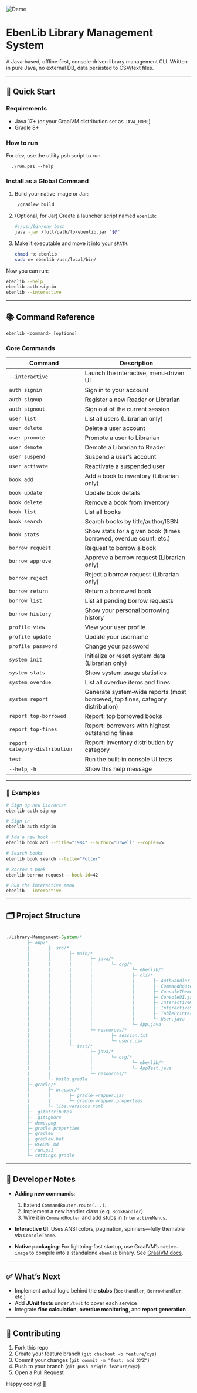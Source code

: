 ![Deme](./demo.png)

# EbenLib Library Management System

A Java‑based, offline‑first, console‑driven library management CLI. Written in pure Java, no external DB, data persisted to CSV/text files.

---

## 🚀 Quick Start

### Requirements

- Java 17+ (or your GraalVM distribution set as `JAVA_HOME`)
- Gradle 8+

### How to run

For dev, use the utility psh script to run

```psh
  .\run.ps1 --help

```

### Install as a Global Command

1. Build your native image or Jar:

   ```bash
   ./gradlew build
   ```

2. (Optional, for Jar) Create a launcher script named `ebenlib`:

   ```bash
   #!/usr/bin/env bash
   java -jar /full/path/to/ebenlib.jar "$@"
   ```

3. Make it executable and move it into your `$PATH`:

   ```bash
   chmod +x ebenlib
   sudo mv ebenlib /usr/local/bin/
   ```

Now you can run:

```bash
ebenlib --help
ebenlib auth signin
ebenlib --interactive
```

---

## 📚 Command Reference

```text
ebenlib <command> [options]
```

### Core Commands

| Command                        | Description                                                                    |
| ------------------------------ | ------------------------------------------------------------------------------ |
| `--interactive`                | Launch the interactive, menu‑driven UI                                         |
| `auth signin`                  | Sign in to your account                                                        |
| `auth signup`                  | Register a new Reader or Librarian                                             |
| `auth signout`                 | Sign out of the current session                                                |
| `user list`                    | List all users (Librarian only)                                                |
| `user delete`                  | Delete a user account                                                          |
| `user promote`                 | Promote a user to Librarian                                                    |
| `user demote`                  | Demote a Librarian to Reader                                                   |
| `user suspend`                 | Suspend a user’s account                                                       |
| `user activate`                | Reactivate a suspended user                                                    |
| `book add`                     | Add a book to inventory (Librarian only)                                       |
| `book update`                  | Update book details                                                            |
| `book delete`                  | Remove a book from inventory                                                   |
| `book list`                    | List all books                                                                 |
| `book search`                  | Search books by title/author/ISBN                                              |
| `book stats`                   | Show stats for a given book (times borrowed, overdue count, etc.)              |
| `borrow request`               | Request to borrow a book                                                       |
| `borrow approve`               | Approve a borrow request (Librarian only)                                      |
| `borrow reject`                | Reject a borrow request (Librarian only)                                       |
| `borrow return`                | Return a borrowed book                                                         |
| `borrow list`                  | List all pending borrow requests                                               |
| `borrow history`               | Show your personal borrowing history                                           |
| `profile view`                 | View your user profile                                                         |
| `profile update`               | Update your username                                                           |
| `profile password`             | Change your password                                                           |
| `system init`                  | Initialize or reset system data (Librarian only)                               |
| `system stats`                 | Show system usage statistics                                                   |
| `system overdue`               | List all overdue items and fines                                               |
| `system report`                | Generate system‑wide reports (most borrowed, top fines, category distribution) |
| `report top‑borrowed`          | Report: top borrowed books                                                     |
| `report top‑fines`             | Report: borrowers with highest outstanding fines                               |
| `report category‑distribution` | Report: inventory distribution by category                                     |
| `test`                         | Run the built‑in console UI tests                                              |
| `--help`, `-h`                 | Show this help message                                                         |

---

### 🔧 Examples

```bash
# Sign up new Librarian
ebenlib auth signup

# Sign in
ebenlib auth signin

# Add a new book
ebenlib book add --title="1984" --author="Orwell" --copies=5

# Search books
ebenlib book search --title="Potter"

# Borrow a book
ebenlib borrow request --book-id=42

# Run the interactive menu
ebenlib --interactive
```

---

## 🗂 Project Structure

```java

./Library-Management-System/*
        ├─ app/*
        |       ├─ src/*
        |       |       ├─ main/*
        |       |       |       ├─ java/*
        |       |       |       |       └─ org/*
        |       |       |       |               └─ ebenlib/*
        |       |       |       |               ├─ cli/*
        |       |       |       |               |       ├─ AuthHandler.java
        |       |       |       |               |       ├─ CommandRouter.java
        |       |       |       |               |       ├─ ConsoleThemeTest.java
        |       |       |       |               |       ├─ ConsoleUI.java
        |       |       |       |               |       ├─ InteractiveMenus.java
        |       |       |       |               |       ├─ InteractiveShell.java
        |       |       |       |               |       ├─ TablePrinter.java
        |       |       |       |               |       └─ User.java
        |       |       |       |               └─ App.java
        |       |       |       └─ resources/*
        |       |       |               ├─ session.txt
        |       |       |               └─ users.csv
        |       |       └─ test/*
        |       |               ├─ java/*
        |       |               |       └─ org/*
        |       |               |               └─ ebenlib/*
        |       |               |               └─ AppTest.java
        |       |               └─ resources/*
        |       └─ build.gradle
        ├─ gradle/*
        |       ├─ wrapper/*
        |       |       ├─ gradle-wrapper.jar
        |       |       └─ gradle-wrapper.properties
        |       └─ libs.versions.toml
        ├─ .gitattributes
        ├─ .gitignore
        ├─ demo.png
        ├─ gradle.properties
        ├─ gradlew
        ├─ gradlew.bat
        ├─ README.md
        ├─ run.ps1
        └─ settings.gradle

```

---

## 🌱 Developer Notes

- **Adding new commands**:

  1. Extend `CommandRouter.route(...)`.
  2. Implement a new handler class (e.g. `BookHandler`).
  3. Wire it in `CommandRouter` and add stubs in `InteractiveMenus`.

- **Interactive UI**:
  Uses ANSI colors, pagination, spinners—fully themable via `ConsoleTheme`.

- **Native packaging**:
  For lightning‑fast startup, use GraalVM’s `native-image` to compile into a standalone `ebenlib` binary. See [GraalVM docs](https://www.graalvm.org/).

---

## ✅ What’s Next

- Implement actual logic behind the **stubs** (`BookHandler`, `BorrowHandler`, etc.)
- Add **JUnit tests** under `/test` to cover each service
- Integrate **fine calculation**, **overdue monitoring**, and **report generation**

---

## 🤝 Contributing

1. Fork this repo
2. Create your feature branch (`git checkout -b feature/xyz`)
3. Commit your changes (`git commit -m "feat: add XYZ"`)
4. Push to your branch (`git push origin feature/xyz`)
5. Open a Pull Request

Happy coding! 🚀
